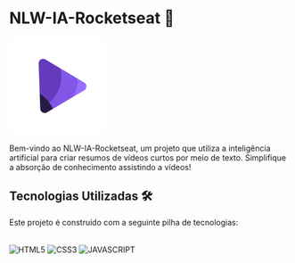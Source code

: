 # NLW-IA-Rocketseat 🚀

![Logo do projeto](./public/logo.svg)

Bem-vindo ao NLW-IA-Rocketseat, um projeto que utiliza a inteligência artificial para criar resumos de vídeos curtos por meio de texto. Simplifique a absorção de conhecimento assistindo a vídeos!
## Tecnologias Utilizadas 🛠️

Este projeto é construído com a seguinte pilha de tecnologias:
<div style="display: inline-block"><br/>
  <img align="center" alt="HTML5" src="https://img.shields.io/badge/HTML5-E34F26?style=for-the-badge&logo=html5&logoColor=white">
  <img align="center" alt="CSS3" src="https://img.shields.io/badge/CSS3-1572B6?style=for-the-badge&logo=css3&logoColor=white">
  <img align="center" alt="JAVASCRIPT" src="https://img.shields.io/badge/JavaScript-323330?style=for-the-badge&logo=javascript&logoColor=F7DF1E">
</div><br/>
